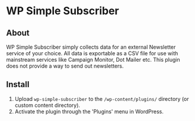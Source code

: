 # WP Simple Subscriber

## About
WP Simple Subscriber simply collects data for an external Newsletter service of your choice. All data is exportable as a CSV file for use with mainstream services like Campaign Monitor, Dot Mailer etc. This plugin does not provide a way to send out newsletters.

## Install
1. Upload `wp-simple-subscriber` to the `/wp-content/plugins/` directory (or custom content directory).
1. Activate the plugin through the 'Plugins' menu in WordPress.

